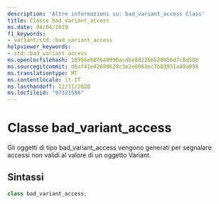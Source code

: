 ```yaml
---
description: 'Altre informazioni su: bad_variant_access Class'
title: Classe bad_variant_access
ms.date: 04/04/2019
f1_keywords:
- variant/std::bad_variant_access
helpviewer_keywords:
- std::bad_variant_access
ms.openlocfilehash: 18956eb8f649990acdbc88226b520056d7c8d50b
ms.sourcegitcommit: d6af41e42699628c3e2e6063ec7b03931a49a098
ms.translationtype: MT
ms.contentlocale: it-IT
ms.lasthandoff: 12/11/2020
ms.locfileid: "97321586"
---
```

# <a name="bad_variant_access-class"></a>Classe bad_variant_access

Gli oggetti di tipo bad_variant_access vengono generati per segnalare accessi non validi al valore di un oggetto Variant.

## <a name="syntax"></a>Sintassi

```cpp
class bad_variant_access;
```
